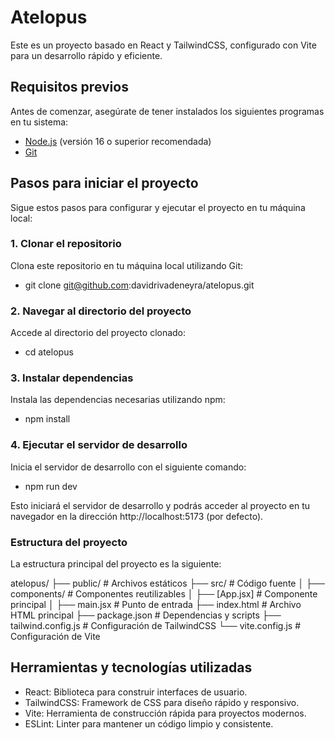 # Atelopus

Este es un proyecto basado en React y TailwindCSS, configurado con Vite para un desarrollo rápido y eficiente.

## Requisitos previos

Antes de comenzar, asegúrate de tener instalados los siguientes programas en tu sistema:

- [Node.js](https://nodejs.org/) (versión 16 o superior recomendada)
- [Git](https://git-scm.com/)

## Pasos para iniciar el proyecto

Sigue estos pasos para configurar y ejecutar el proyecto en tu máquina local:

### 1. Clonar el repositorio

Clona este repositorio en tu máquina local utilizando Git:

- git clone git@github.com:davidrivadeneyra/atelopus.git


### 2. Navegar al directorio del proyecto
Accede al directorio del proyecto clonado:
- cd atelopus

### 3. Instalar dependencias
Instala las dependencias necesarias utilizando npm:
- npm install

### 4. Ejecutar el servidor de desarrollo
Inicia el servidor de desarrollo con el siguiente comando:
- npm run dev

Esto iniciará el servidor de desarrollo y podrás acceder al proyecto en tu navegador en la dirección http://localhost:5173 (por defecto).


### Estructura del proyecto
La estructura principal del proyecto es la siguiente:

atelopus/
├── public/         # Archivos estáticos
├── src/            # Código fuente
│   ├── components/ # Componentes reutilizables
│   ├── [App.jsx]   # Componente principal
│   ├── main.jsx    # Punto de entrada
├── index.html      # Archivo HTML principal
├── package.json    # Dependencias y scripts
├── tailwind.config.js # Configuración de TailwindCSS
└── vite.config.js  # Configuración de Vite

## Herramientas y tecnologías utilizadas
- React: Biblioteca para construir interfaces de usuario.
- TailwindCSS: Framework de CSS para diseño rápido y responsivo.
- Vite: Herramienta de construcción rápida para proyectos modernos.
- ESLint: Linter para mantener un código limpio y consistente.
